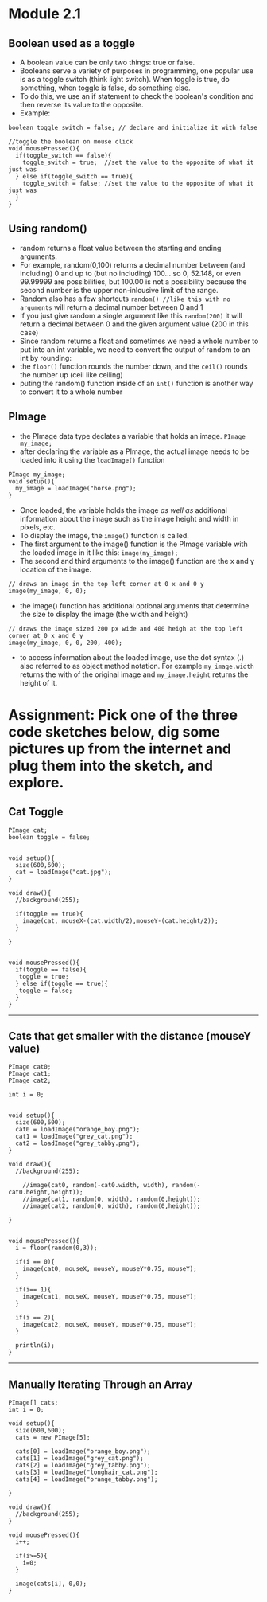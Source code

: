 # Module 2.1

## Boolean used as a toggle
* A boolean value can be only two things: true or false.
* Booleans serve a variety of purposes in programming, one popular use is as a toggle switch (think light switch). When toggle is true, do something, when toggle is false, do something else. 
* To do this, we use an if statement to check the boolean's condition and then reverse its value to the opposite.
* Example:
```
boolean toggle_switch = false; // declare and initialize it with false

//toggle the boolean on mouse click
void mousePressed(){
  if(toggle_switch == false){
    toggle_switch = true;  //set the value to the opposite of what it just was
  } else if(toggle_switch == true){
    toggle_switch = false; //set the value to the opposite of what it just was
  }
}
```

## Using random()
* random returns a float value between the starting and ending arguments. 
* For example, random(0,100) returns a decimal number between (and including) 0 and up to (but no including) 100... so 0, 52.148, or even 99.99999 are possibilities, but 100.00 is not a possibility because the second number is the upper non-inlcusive limit of the range.
* Random also has a few shortcuts `random() //like this with no arguments` will return a decimal number between 0 and 1 
* If you just give random a single argument like this `random(200)` it will return a decimal between 0 and the given argument value (200 in this case)
* Since random returns a float and sometimes we need a whole number to put into an int variable, we need to convert the output of random to an int by rounding:
* the `floor()` function rounds the number down, and the `ceil()` rounds the number up (ceil like ceiling)
* puting the random() function inside of an `int()` function is another way to convert it to a whole number

## PImage
* the PImage data type declates a variable that holds an image. `PImage my_image;`
* after declaring the variable as a PImage, the actual image needs to be loaded into it using the `loadImage()` function
```
PImage my_image;
void setup(){
  my_image = loadImage("horse.png");
}
```
* Once loaded, the variable holds the image *as well as* additional information about the image such as the image height and width in pixels, etc.
* To display the image, the `image()` function is called.
* The first argument to the image() function is the PImage variable with the loaded image in it like this: `image(my_image);`
* The second and third arguments to the image() function are the x and y location of the image.
```
// draws an image in the top left corner at 0 x and 0 y
image(my_image, 0, 0);
```
* the image() function has additional optional arguments that determine the size to display the image (the width and height)
```
// draws the image sized 200 px wide and 400 heigh at the top left corner at 0 x and 0 y
image(my_image, 0, 0, 200, 400);
```
* to access information about the loaded image, use the dot syntax (.) also referred to as object method notation. For example `my_image.width` returns the with of the original image and `my_image.height` returns the height of it.






# Assignment: Pick one of the three code sketches below, dig some pictures up from the internet and plug them into the sketch, and explore.


## Cat Toggle 
```
PImage cat;
boolean toggle = false;


void setup(){
  size(600,600);
  cat = loadImage("cat.jpg");
}

void draw(){
  //background(255);
  
  if(toggle == true){
    image(cat, mouseX-(cat.width/2),mouseY-(cat.height/2));
  }
  
}


void mousePressed(){
  if(toggle == false){
   toggle = true; 
  } else if(toggle == true){
   toggle = false; 
  }
}
```

*********

## Cats that get smaller with the distance (mouseY value)
```
PImage cat0;
PImage cat1;
PImage cat2;

int i = 0;


void setup(){
  size(600,600);
  cat0 = loadImage("orange_boy.png");
  cat1 = loadImage("grey_cat.png");
  cat2 = loadImage("grey_tabby.png");
}

void draw(){
  //background(255);
  
    //image(cat0, random(-cat0.width, width), random(-cat0.height,height));
    //image(cat1, random(0, width), random(0,height));
    //image(cat2, random(0, width), random(0,height));

}


void mousePressed(){
  i = floor(random(0,3));
  
  if(i == 0){
    image(cat0, mouseX, mouseY, mouseY*0.75, mouseY);
  }
  
  if(i== 1){
    image(cat1, mouseX, mouseY, mouseY*0.75, mouseY);
  }
  
  if(i == 2){
    image(cat2, mouseX, mouseY, mouseY*0.75, mouseY);
  }
  
  println(i);
}
```

*********** 

## Manually Iterating Through an Array
```
PImage[] cats;
int i = 0;

void setup(){
  size(600,600);
  cats = new PImage[5];
  
  cats[0] = loadImage("orange_boy.png");
  cats[1] = loadImage("grey_cat.png");
  cats[2] = loadImage("grey_tabby.png");
  cats[3] = loadImage("longhair_cat.png");
  cats[4] = loadImage("orange_tabby.png");
  
}

void draw(){
  //background(255);
}

void mousePressed(){
  i++;
  
  if(i>=5){
    i=0;
  }
  
  image(cats[i], 0,0);
}
```

